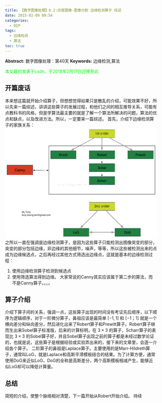 ```yaml
---
title: 【数字图像处理】6.2:灰度图像-图像分割 边缘检测算子 综述
date: 2015-02-09 09:54
categories:
  - DIP
tags:
  - 边缘检测
  - 算法
toc: true
---
```

**Abstract:** 数字图像处理：第40天
**Keywords:** 边缘检测,算法
<!--more-->
<font color="00FF00">本文最初发表于csdn，于2018年2月17日迁移至此</font>
## 开篇废话
本来想这篇就开始介绍算子，但想想觉得如果只是散乱的介绍，可能效果不好，所以先来一篇综述，讲讲这些算子的发展过程，和他们之间的相互推导关系，可能有点教科书的风格，但是学算法最主要的就是了解一个算法所解决的问题，算法的优点和缺点，以及改进方法。所以，一定要来一篇综述。
首先，介绍下边缘检测算子的家族关系：
![Center][]
之所以一直在强调是边缘检测算子，是因为这些算子只能检测出图像突变的部分，突变的部分包括边缘，非边缘的其他细节，噪声，等等，所以这些被检测出来的点成为边缘候选点，之后再经过其他方式筛选出边缘点，这就是基本的边缘检测过程：
1. 使用边缘检测算子检测到候选点
2. 使用筛选算法得到边缘。
大家常说的Canny其实应该属于第二步的算法，而不是Canny算子。。。。

## 算子介绍
介绍下算子间的关系，强调一点，这些算子出现的时间没有考证先后顺序，以下顺序为逻辑顺序，对于一阶微分算子，鼻祖应该是最简单 $[-1,1]$ 和 $[-1；1]$ 就是一个横向差分和纵向差分，然后进化出来了Robert算子和Prewitt算子。Robert算子继而生出来Sobel算子标准版，后来的计算标明，在 $3\times 3$ 的算子，Scharr算子的表现比 $3\times 3$ 的Sobel算子好，并且Sobel算子出现之前的算子都是未经过数学论证的，也就是说，这些算子是根据经验或实验弄出来的，接下来的文章里，会逐一介绍各个算子。
二阶算子的鼻祖是Laplace算子。主要使用的是Marr-Hildreth算子，通常叫LoG，就是Laplace和高斯平滑模板结合的结果。为了计算方便，通常使用DoG来近似LoG，DoG的全称是高斯差分，两个高斯模板相减产生，能够近似LoG却可以降低计算量。
## 总结
简短的介绍，使整个脉络相对清楚，下一篇开始从Robert开始介绍。
待续



[Center]: DIP-6-2-灰度图像-图像分割-边缘检测算子-综述/20150209095544000.png
